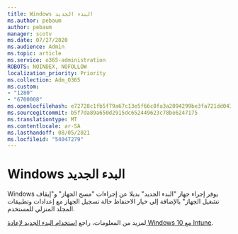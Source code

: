 ```yaml
---
title: Windows البدء الجديد
ms.author: pebaum
author: pebaum
manager: scotv
ms.date: 07/27/2020
ms.audience: Admin
ms.topic: article
ms.service: o365-administration
ROBOTS: NOINDEX, NOFOLLOW
localization_priority: Priority
ms.collection: Adm_O365
ms.custom:
- "1280"
- "6700008"
ms.openlocfilehash: e72728c1fb5f79a67c13e5f66c8fa3a2094299be3fa721dd043e549fe0dff278
ms.sourcegitcommit: b5f7da89a650d2915dc652449623c78be6247175
ms.translationtype: MT
ms.contentlocale: ar-SA
ms.lasthandoff: 08/05/2021
ms.locfileid: "54047279"
---
```

# <a name="windows-fresh-start"></a>Windows البدء الجديد

Windows يوفر إجراء جهاز "البدء الجديد" بديلا عن إجراءات "مسح الجهاز" و"إيقاف تشغيل الجهاز" بالإضافة إلى خيار الاحتفاظ حالة تسجيل الجهاز مع إعدادات وتطبيقات المجلد المنزلي للمستخدم.

لمزيد من المعلومات، راجع [استخدام البدء الجديد لإعادة Windows 10 مع Intune](https://docs.microsoft.com/intune/device-fresh-start).